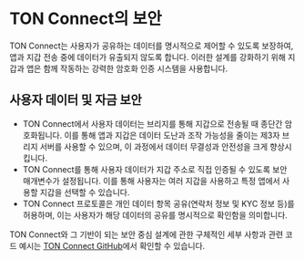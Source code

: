 # TON Connect의 보안

TON Connect는 사용자가 공유하는 데이터를 명시적으로 제어할 수 있도록 보장하여, 앱과 지갑 전송 중에 데이터가 유출되지 않도록 합니다. 이러한 설계를 강화하기 위해 지갑과 앱은 함께 작동하는 강력한 암호화 인증 시스템을 사용합니다.

## 사용자 데이터 및 자금 보안

- TON Connect에서 사용자 데이터는 브리지를 통해 지갑으로 전송될 때 종단간 암호화됩니다. 이를 통해 앱과 지갑은 데이터 도난과 조작 가능성을 줄이는 제3자 브리지 서버를 사용할 수 있으며, 이 과정에서 데이터 무결성과 안전성을 크게 향상시킵니다.
- TON Connect를 통해 사용자 데이터가 지갑 주소로 직접 인증될 수 있도록 보안 매개변수가 설정됩니다. 이를 통해 사용자는 여러 지갑을 사용하고 특정 앱에서 사용할 지갑을 선택할 수 있습니다.
- TON Connect 프로토콜은 개인 데이터 항목 공유(연락처 정보 및 KYC 정보 등)를 허용하며, 이는 사용자가 해당 데이터의 공유를 명시적으로 확인함을 의미합니다.

TON Connect와 그 기반이 되는 보안 중심 설계에 관한 구체적인 세부 사항과 관련 코드 예시는 [TON Connect GitHub](https://github.com/ton-connect/)에서 확인할 수 있습니다.

